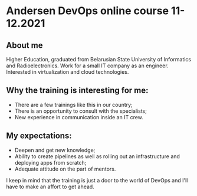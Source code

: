 # Andersen DevOps online course 11-12.2021

## About me
Higher Education, graduated from Belarusian State University of Informatics and Radioelectronics. Work for a small IT company as an engineer. Interested in virtualization and cloud technologies.

## Why the training is interesting for me:
- There are a few trainings like this in our country;
- There is an opportunity to consult with the specialists;
- New experience in communication inside an IT crew.

## My expectations:
- Deepen and get new knowledge;
- Ability to create pipelines as well as rolling out an infrastructure and deploying apps from scratch;
- Adequate attitude on the part of mentors.

I keep in mind that the training is just a door to the world of DevOps and I'll have to make an affort to get ahead.
